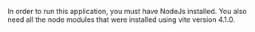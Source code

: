 In order to run this application, you must have NodeJs installed. You also need all the node modules that were installed using vite version 4.1.0.
